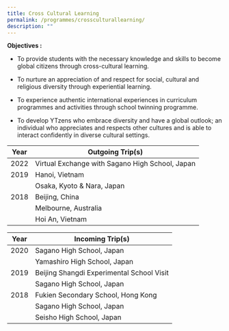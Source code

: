```yaml
---
title: Cross Cultural Learning
permalink: /programmes/crossculturallearning/
description: ""
---
```

**Objectives :**

* To provide students with the necessary knowledge and skills to become global citizens through cross-cultural learning.

*   To nurture an appreciation of and respect for social, cultural and religious diversity through experiential learning.

*   To experience authentic international experiences in curriculum programmes and activities through school twinning programme.

*   To develop YTzens who embrace diversity and have a global outlook; an individual who appreciates and respects other cultures and is able to interact confidently in diverse cultural settings.



| Year | Outgoing Trip(s) |
| -------- | -------- | 
| 2022    | Virtual Exchange with  Sagano High School, Japan|
| 2019 | Hanoi, Vietnam
| | Osaka, Kyoto & Nara, Japan
| 2018 | Beijing, China
| | Melbourne, Australia
| | Hoi An, Vietnam

|Year| Incoming Trip(s)|
| -------- | -------- | 
|2020| Sagano High School, Japan
| | Yamashiro High School, Japan
| 2019 | Beijing Shangdi Experimental School Visit
| | Sagano High School, Japan
|2018| Fukien Secondary School, Hong Kong
| | Sagano High School, Japan
| | Seisho High School, Japan




